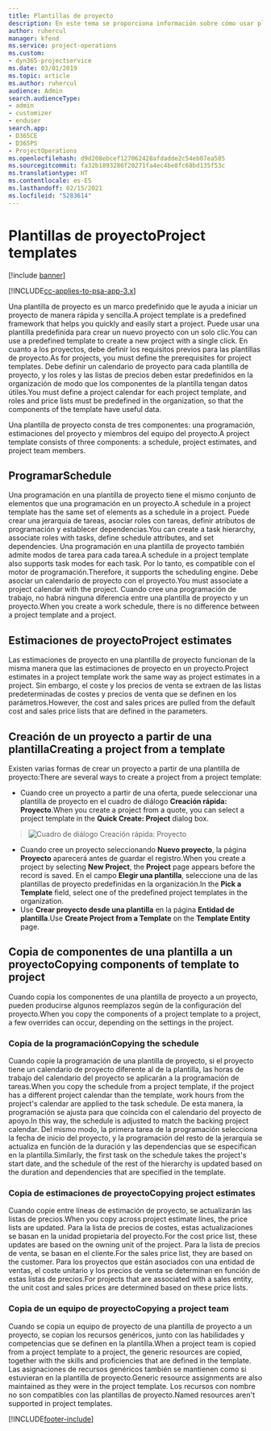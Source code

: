 ```yaml
---
title: Plantillas de proyecto
description: En este tema se proporciona información sobre cómo usar plantillas de proyecto para una configuración rápida del proyecto.
author: ruhercul
manager: kfend
ms.service: project-operations
ms.custom:
- dyn365-projectservice
ms.date: 03/01/2019
ms.topic: article
ms.author: ruhercul
audience: Admin
search.audienceType:
- admin
- customizer
- enduser
search.app:
- D365CE
- D365PS
- ProjectOperations
ms.openlocfilehash: d9d208ebcef127062428afdadde2c54eb07ea505
ms.sourcegitcommit: fa32b1893286f20271fa4ec4be8fc68bd135f53c
ms.translationtype: HT
ms.contentlocale: es-ES
ms.lasthandoff: 02/15/2021
ms.locfileid: "5283614"
---
```

# <a name="project-templates"></a><span data-ttu-id="61899-103">Plantillas de proyecto</span><span class="sxs-lookup"><span data-stu-id="61899-103">Project templates</span></span> 

[!include [banner](../includes/psa-now-project-operations.md)]

[!INCLUDE[cc-applies-to-psa-app-3.x](../includes/cc-applies-to-psa-app-3x.md)]

<span data-ttu-id="61899-104">Una plantilla de proyecto es un marco predefinido que le ayuda a iniciar un proyecto de manera rápida y sencilla.</span><span class="sxs-lookup"><span data-stu-id="61899-104">A project template is a predefined framework that helps you quickly and easily start a project.</span></span> <span data-ttu-id="61899-105">Puede usar una plantilla predefinida para crear un nuevo proyecto con un solo clic.</span><span class="sxs-lookup"><span data-stu-id="61899-105">You can use a predefined template to create a new project with a single click.</span></span> <span data-ttu-id="61899-106">En cuanto a los proyectos, debe definir los requisitos previos para las plantillas de proyecto.</span><span class="sxs-lookup"><span data-stu-id="61899-106">As for projects, you must define the prerequisites for project templates.</span></span> <span data-ttu-id="61899-107">Debe definir un calendario de proyecto para cada plantilla de proyecto, y los roles y las listas de precios deben estar predefinidos en la organización de modo que los componentes de la plantilla tengan datos útiles.</span><span class="sxs-lookup"><span data-stu-id="61899-107">You must define a project calendar for each project template, and roles and price lists must be predefined in the organization, so that the components of the template have useful data.</span></span>

<span data-ttu-id="61899-108">Una plantilla de proyecto consta de tres componentes: una programación, estimaciones del proyecto y miembros del equipo del proyecto.</span><span class="sxs-lookup"><span data-stu-id="61899-108">A project template consists of three components: a schedule, project estimates, and project team members.</span></span>

## <a name="schedule"></a><span data-ttu-id="61899-109">Programar</span><span class="sxs-lookup"><span data-stu-id="61899-109">Schedule</span></span>

<span data-ttu-id="61899-110">Una programación en una plantilla de proyecto tiene el mismo conjunto de elementos que una programación en un proyecto.</span><span class="sxs-lookup"><span data-stu-id="61899-110">A schedule in a project template has the same set of elements as a schedule in a project.</span></span> <span data-ttu-id="61899-111">Puede crear una jerarquía de tareas, asociar roles con tareas, definir atributos de programación y establecer dependencias.</span><span class="sxs-lookup"><span data-stu-id="61899-111">You can create a task hierarchy, associate roles with tasks, define schedule attributes, and set dependencies.</span></span> <span data-ttu-id="61899-112">Una programación en una plantilla de proyecto también admite modos de tarea para cada tarea.</span><span class="sxs-lookup"><span data-stu-id="61899-112">A schedule in a project template also supports task modes for each task.</span></span> <span data-ttu-id="61899-113">Por lo tanto, es compatible con el motor de programación.</span><span class="sxs-lookup"><span data-stu-id="61899-113">Therefore, it supports the scheduling engine.</span></span> <span data-ttu-id="61899-114">Debe asociar un calendario de proyecto con el proyecto.</span><span class="sxs-lookup"><span data-stu-id="61899-114">You must associate a project calendar with the project.</span></span> <span data-ttu-id="61899-115">Cuando cree una programación de trabajo, no habrá ninguna diferencia entre una plantilla de proyecto y un proyecto.</span><span class="sxs-lookup"><span data-stu-id="61899-115">When you create a work schedule, there is no difference between a project template and a project.</span></span>

## <a name="project-estimates"></a><span data-ttu-id="61899-116">Estimaciones de proyecto</span><span class="sxs-lookup"><span data-stu-id="61899-116">Project estimates</span></span>

<span data-ttu-id="61899-117">Las estimaciones de proyecto en una plantilla de proyecto funcionan de la misma manera que las estimaciones de proyecto en un proyecto.</span><span class="sxs-lookup"><span data-stu-id="61899-117">Project estimates in a project template work the same way as project estimates in a project.</span></span> <span data-ttu-id="61899-118">Sin embargo, el coste y los precios de venta se extraen de las listas predeterminadas de costes y precios de venta que se definen en los parámetros.</span><span class="sxs-lookup"><span data-stu-id="61899-118">However, the cost and sales prices are pulled from the default cost and sales price lists that are defined in the parameters.</span></span>

## <a name="creating-a-project-from-a-template"></a><span data-ttu-id="61899-119">Creación de un proyecto a partir de una plantilla</span><span class="sxs-lookup"><span data-stu-id="61899-119">Creating a project from a template</span></span>
 
<span data-ttu-id="61899-120">Existen varias formas de crear un proyecto a partir de una plantilla de proyecto:</span><span class="sxs-lookup"><span data-stu-id="61899-120">There are several ways to create a project from a project template:</span></span>

- <span data-ttu-id="61899-121">Cuando cree un proyecto a partir de una oferta, puede seleccionar una plantilla de proyecto en el cuadro de diálogo **Creación rápida: Proyecto**.</span><span class="sxs-lookup"><span data-stu-id="61899-121">When you create a project from a quote, you can select a project template in the **Quick Create: Project** dialog box.</span></span>

> ![Cuadro de diálogo Creación rápida: Proyecto](media/project-11.png)

- <span data-ttu-id="61899-123">Cuando cree un proyecto seleccionando **Nuevo proyecto**, la página **Proyecto** aparecerá antes de guardar el registro.</span><span class="sxs-lookup"><span data-stu-id="61899-123">When you create a project by selecting **New Project**, the **Project** page appears before the record is saved.</span></span> <span data-ttu-id="61899-124">En el campo **Elegir una plantilla**, seleccione una de las plantillas de proyecto predefinidas en la organización.</span><span class="sxs-lookup"><span data-stu-id="61899-124">In the **Pick a Template** field, select one of the predefined project templates in the organization.</span></span>
- <span data-ttu-id="61899-125">Use **Crear proyecto desde una plantilla** en la página **Entidad de plantilla**.</span><span class="sxs-lookup"><span data-stu-id="61899-125">Use **Create Project from a Template** on the **Template Entity** page.</span></span>

## <a name="copying-components-of-template-to-project"></a><span data-ttu-id="61899-126">Copia de componentes de una plantilla a un proyecto</span><span class="sxs-lookup"><span data-stu-id="61899-126">Copying components of template to project</span></span>

<span data-ttu-id="61899-127">Cuando copia los componentes de una plantilla de proyecto a un proyecto, pueden producirse algunos reemplazos según de la configuración del proyecto.</span><span class="sxs-lookup"><span data-stu-id="61899-127">When you copy the components of a project template to a project, a few overrides can occur, depending on the settings in the project.</span></span>

### <a name="copying-the-schedule"></a><span data-ttu-id="61899-128">Copia de la programación</span><span class="sxs-lookup"><span data-stu-id="61899-128">Copying the schedule</span></span>

<span data-ttu-id="61899-129">Cuando copie la programación de una plantilla de proyecto, si el proyecto tiene un calendario de proyecto diferente al de la plantilla, las horas de trabajo del calendario del proyecto se aplicarán a la programación de tareas.</span><span class="sxs-lookup"><span data-stu-id="61899-129">When you copy the schedule from a project template, if the project has a different project calendar than the template, work hours from the project's calendar are applied to the task schedule.</span></span> <span data-ttu-id="61899-130">De esta manera, la programación se ajusta para que coincida con el calendario del proyecto de apoyo.</span><span class="sxs-lookup"><span data-stu-id="61899-130">In this way, the schedule is adjusted to match the backing project calendar.</span></span> <span data-ttu-id="61899-131">Del mismo modo, la primera tarea de la programación selecciona la fecha de inicio del proyecto, y la programación del resto de la jerarquía se actualiza en función de la duración y las dependencias que se especifican en la plantilla.</span><span class="sxs-lookup"><span data-stu-id="61899-131">Similarly, the first task on the schedule takes the project's start date, and the schedule of the rest of the hierarchy is updated based on the duration and dependencies that are specified in the template.</span></span> 

### <a name="copying-project-estimates"></a><span data-ttu-id="61899-132">Copia de estimaciones de proyecto</span><span class="sxs-lookup"><span data-stu-id="61899-132">Copying project estimates</span></span> 

<span data-ttu-id="61899-133">Cuando copie entre líneas de estimación de proyecto, se actualizarán las listas de precios.</span><span class="sxs-lookup"><span data-stu-id="61899-133">When you copy across project estimate lines, the price lists are updated.</span></span> <span data-ttu-id="61899-134">Para la lista de precios de costes, estas actualizaciones se basan en la unidad propietaria del proyecto.</span><span class="sxs-lookup"><span data-stu-id="61899-134">For the cost price list, these updates are based on the owning unit of the project.</span></span> <span data-ttu-id="61899-135">Para la lista de precios de venta, se basan en el cliente.</span><span class="sxs-lookup"><span data-stu-id="61899-135">For the sales price list, they are based on the customer.</span></span> <span data-ttu-id="61899-136">Para los proyectos que están asociados con una entidad de ventas, el coste unitario y los precios de venta se determinan en función de estas listas de precios.</span><span class="sxs-lookup"><span data-stu-id="61899-136">For projects that are associated with a sales entity, the unit cost and sales prices are determined based on these price lists.</span></span>

### <a name="copying-a-project-team"></a><span data-ttu-id="61899-137">Copia de un equipo de proyecto</span><span class="sxs-lookup"><span data-stu-id="61899-137">Copying a project team</span></span>

<span data-ttu-id="61899-138">Cuando se copia un equipo de proyecto de una plantilla de proyecto a un proyecto, se copian los recursos genéricos, junto con las habilidades y competencias que se definen en la plantilla.</span><span class="sxs-lookup"><span data-stu-id="61899-138">When a project team is copied from a project template to a project, the generic resources are copied, together with the skills and proficiencies that are defined in the template.</span></span> <span data-ttu-id="61899-139">Las asignaciones de recursos genéricos también se mantienen como si estuvieran en la plantilla de proyecto.</span><span class="sxs-lookup"><span data-stu-id="61899-139">Generic resource assignments are also maintained as they were in the project template.</span></span> <span data-ttu-id="61899-140">Los recursos con nombre no son compatibles con las plantillas de proyecto.</span><span class="sxs-lookup"><span data-stu-id="61899-140">Named resources aren't supported in project templates.</span></span>


[!INCLUDE[footer-include](../includes/footer-banner.md)]